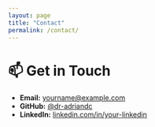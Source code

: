 ```yaml
---
layout: page
title: "Contact"
permalink: /contact/
---
```


# 📫 Get in Touch

- **Email:** yourname@example.com  
- **GitHub:** [@dr-adriandc](https://github.com/dr-adriandc)  
- **LinkedIn:** [linkedin.com/in/your-linkedin](https://linkedin.com/in/your-linkedin)
